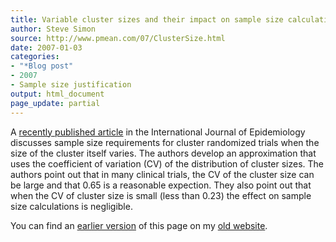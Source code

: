 ```yaml
---
title: Variable cluster sizes and their impact on sample size calculations
author: Steve Simon
source: http://www.pmean.com/07/ClusterSize.html
date: 2007-01-03
categories:
- "*Blog post"
- 2007
- Sample size justification
output: html_document
page_update: partial
---
```


A [recently published article][ije1] in the International Journal of Epidemiology discusses sample size requirements for cluster randomized trials when the size of the cluster itself varies. The authors develop an approximation that uses the coefficient of variation (CV) of the distribution of cluster sizes. The authors point out that in many clinical trials, the CV of the cluster size can be large and that 0.65 is a reasonable expection. They also point out that when the CV of cluster size is small (less than 0.23) the effect on sample size calculations is negligible.

You can find an [earlier version][sim1] of this page on my [old website][sim2].

[sim1]: http://www.pmean.com/07/ClusterSize.html
[sim2]: http://www.pmean.com

[ije1]: http://ije.oxfordjournals.org/cgi/content/abstract/35/5/1292
